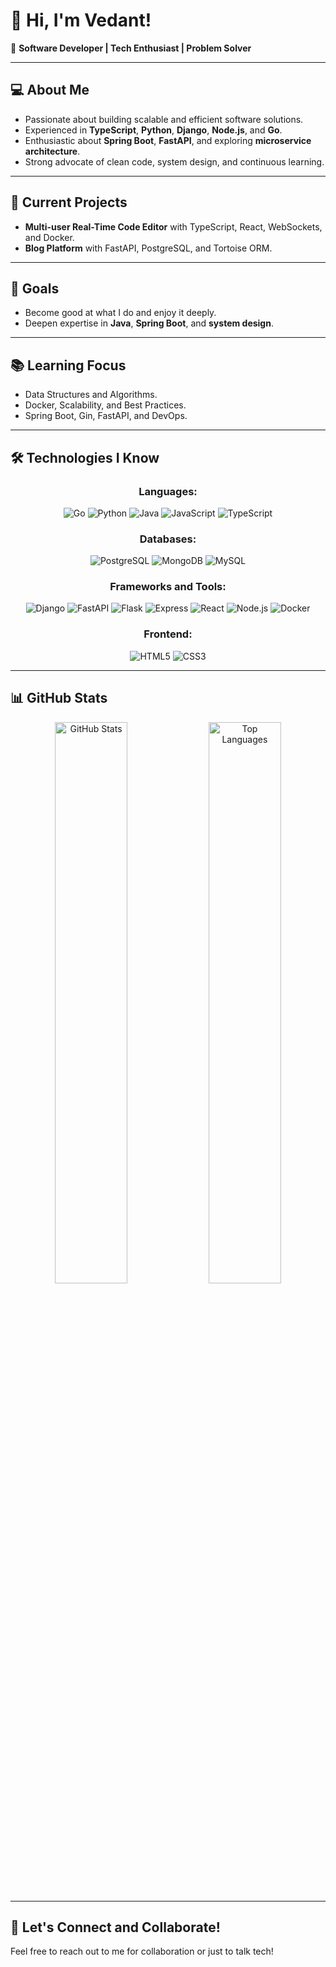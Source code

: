 # 👋 Hi, I'm Vedant!

🌟 **Software Developer | Tech Enthusiast | Problem Solver**

---

## 💻 About Me
- Passionate about building scalable and efficient software solutions.
- Experienced in **TypeScript**, **Python**, **Django**, **Node.js**, and **Go**.
- Enthusiastic about **Spring Boot**, **FastAPI**, and exploring **microservice architecture**.
- Strong advocate of clean code, system design, and continuous learning.

---

## 🚀 Current Projects
- **Multi-user Real-Time Code Editor** with TypeScript, React, WebSockets, and Docker.
- **Blog Platform** with FastAPI, PostgreSQL, and Tortoise ORM.

---

## 🎯 Goals
- Become good at what I do and enjoy it deeply.
- Deepen expertise in **Java**, **Spring Boot**, and **system design**.

---

## 📚 Learning Focus
- Data Structures and Algorithms.
- Docker, Scalability, and Best Practices.
- Spring Boot, Gin, FastAPI, and DevOps.

---

## 🛠️ Technologies I Know
<div align="center">

### Languages:
![Go](https://img.shields.io/badge/Go-00ADD8?style=for-the-badge&logo=go&logoColor=white)
![Python](https://img.shields.io/badge/Python-3776AB?style=for-the-badge&logo=python&logoColor=white)
![Java](https://img.shields.io/badge/Java-007396?style=for-the-badge&logo=java&logoColor=white)
![JavaScript](https://img.shields.io/badge/JavaScript-F7DF1E?style=for-the-badge&logo=javascript&logoColor=black)
![TypeScript](https://img.shields.io/badge/TypeScript-007ACC?style=for-the-badge&logo=typescript&logoColor=white)

### Databases:
![PostgreSQL](https://img.shields.io/badge/PostgreSQL-336791?style=for-the-badge&logo=postgresql&logoColor=white)
![MongoDB](https://img.shields.io/badge/MongoDB-47A248?style=for-the-badge&logo=mongodb&logoColor=white)
![MySQL](https://img.shields.io/badge/MySQL-4479A1?style=for-the-badge&logo=mysql&logoColor=white)

### Frameworks and Tools:
![Django](https://img.shields.io/badge/Django-092E20?style=for-the-badge&logo=django&logoColor=white)
![FastAPI](https://img.shields.io/badge/FastAPI-009688?style=for-the-badge&logo=fastapi&logoColor=white)
![Flask](https://img.shields.io/badge/Flask-000000?style=for-the-badge&logo=flask&logoColor=white)
![Express](https://img.shields.io/badge/Express-000000?style=for-the-badge&logo=express&logoColor=white)
![React](https://img.shields.io/badge/React-61DAFB?style=for-the-badge&logo=react&logoColor=black)
![Node.js](https://img.shields.io/badge/Node.js-339933?style=for-the-badge&logo=nodedotjs&logoColor=white)
![Docker](https://img.shields.io/badge/Docker-2496ED?style=for-the-badge&logo=docker&logoColor=white)

### Frontend:
![HTML5](https://img.shields.io/badge/HTML5-E34F26?style=for-the-badge&logo=html5&logoColor=white)
![CSS3](https://img.shields.io/badge/CSS3-1572B6?style=for-the-badge&logo=css3&logoColor=white)

</div>

---

## 📊 GitHub Stats
<div align="center">
  <img src="https://github-readme-stats.vercel.app/api?username=vedant-colab&show_icons=true&theme=radical" alt="GitHub Stats" width="48%">
  <img src="https://github-readme-stats.vercel.app/api/top-langs/?username=vedant-colab&layout=compact&theme=radical" alt="Top Languages" width="48%">
</div>

---

## 🔗 Let's Connect and Collaborate!
Feel free to reach out to me for collaboration or just to talk tech!
